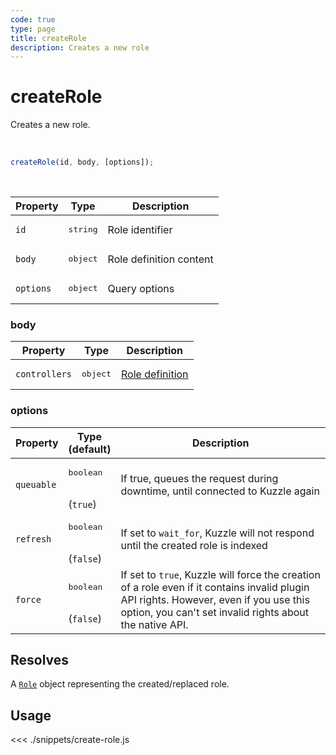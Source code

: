 ```yaml
---
code: true
type: page
title: createRole
description: Creates a new role
---
```


# createRole

Creates a new role.

<br />

```js
createRole(id, body, [options]);
```

<br />

| Property | Type | Description |
|--- |--- |--- |
| `id` | <pre>string</pre> | Role identifier |
| `body` | <pre>object</pre> | Role definition content |
| `options` | <pre>object</pre> | Query options |

### body

| Property | Type | Description |
| --- | --- | --- |
| `controllers` | <pre>object</pre> | [Role definition](/core/2/guides/essentials/security#defining-roles) |

### options

| Property | Type<br />(default) | Description |
| --- | --- | --- |
| `queuable` | <pre>boolean</pre><br />(`true`) | If true, queues the request during downtime, until connected to Kuzzle again |
| `refresh` | <pre>boolean</pre><br />(`false`) | If set to `wait_for`, Kuzzle will not respond until the created role is indexed |
| `force`   | <pre>boolean</pre><br />(`false`) | If set to `true`, Kuzzle will force the creation of a role even if it contains invalid plugin API rights. However, even if you use this option, you can't set invalid rights about the native API. |


## Resolves

A [`Role`](/sdk/js/7/core-classes/role) object representing the created/replaced role.

## Usage

<<< ./snippets/create-role.js

